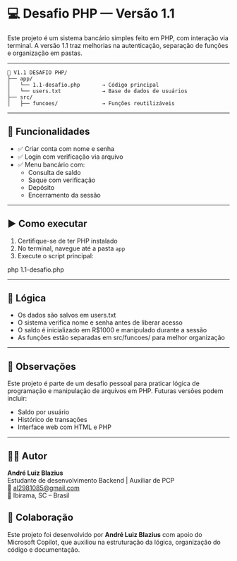# 💻 Desafio PHP — Versão 1.1

Este projeto é um sistema bancário simples feito em PHP, com interação via terminal. A versão 1.1 traz melhorias na autenticação, separação de funções e organização em pastas.

---
```
📁 V1.1 DESAFIO PHP/
├── app/
│   └── 1.1-desafio.php       → Código principal
│   └── users.txt             → Base de dados de usuários
├── src/
│   ├── funcoes/              → Funções reutilizáveis
```
---

## 🚀 Funcionalidades

- ✅ Criar conta com nome e senha
- ✅ Login com verificação via arquivo
- ✅ Menu bancário com:
  - Consulta de saldo
  - Saque com verificação
  - Depósito
  - Encerramento da sessão

---

## ▶️ Como executar

1. Certifique-se de ter PHP instalado
2. No terminal, navegue até a pasta `app`
3. Execute o script principal:

php 1.1-desafio.php

---

## 🧠 Lógica
- Os dados são salvos em users.txt
- O sistema verifica nome e senha antes de liberar acesso
- O saldo é inicializado em R$1000 e manipulado durante a sessão
- As funções estão separadas em src/funcoes/ para melhor organização

---

## 📌 Observações
Este projeto é parte de um desafio pessoal para praticar lógica de programação e manipulação de arquivos em PHP. Futuras versões podem incluir:
- Saldo por usuário
- Histórico de transações
- Interface web com HTML e PHP

---

## 🙋‍♂️ Autor

**André Luiz Blazius**  
Estudante de desenvolvimento Backend | Auxiliar de PCP  
📧 al2981085@gmail.com  
📍 Ibirama, SC – Brasil

## 🤝 Colaboração

Este projeto foi desenvolvido por **André Luiz Blazius** com apoio do Microsoft Copilot, que auxiliou na estruturação da lógica, organização do código e documentação.
